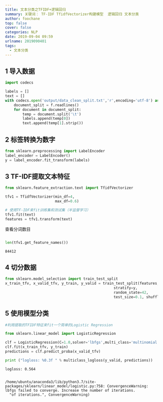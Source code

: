 ```yaml
---
title: 文本分类之TFIDF+逻辑回归
summary: 关键词： TF-IDF TfidfVectorizer构建模型  逻辑回归 文本分类
author: foochane
top: false
cover: false
categories: NLP
date: 2019-09-04 09:59
urlname: 2019090401
tags:
  - 文本分类
---
```


## 1 导入数据


```python
import codecs 

labels = []
text = []
with codecs.open('output/data_clean_split.txt','r',encoding='utf-8') as f:
    document_split = f.readlines()
    for document in document_split:
        temp = document.split('\t')
        labels.append(temp[0])
        text.append(temp[1].strip())  
```

## 2 标签转换为数字


```python
from sklearn.preprocessing import LabelEncoder
label_encoder = LabelEncoder()
y = label_encoder.fit_transform(labels)
```

## 3 TF-IDF提取文本特征


```python
from sklearn.feature_extraction.text import TfidfVectorizer

tfv1 = TfidfVectorizer(min_df=4,  
                       max_df=0.6)

# 使用TF-IDF来fit训练集和测试集（半监督学习）
tfv1.fit(text)
features = tfv1.transform(text)
```

查看分词数目

```python

len(tfv1.get_feature_names())

```



    84412



## 4 切分数据


```python
from sklearn.model_selection import train_test_split
x_train_tfv, x_valid_tfv, y_train, y_valid = train_test_split(features, y, 
                                                  stratify=y, 
                                                  random_state=42, 
                                                  test_size=0.1, shuffle=True)
```

## 5 使用模型分类


```python
#利用提取的TFIDF特征来fit一个简单的Logistic Regression 

from sklearn.linear_model import LogisticRegression

clf = LogisticRegression(C=1.0,solver='lbfgs',multi_class='multinomial')
clf.fit(x_train_tfv, y_train)
predictions = clf.predict_proba(x_valid_tfv)

print ("logloss: %0.3f " % multiclass_logloss(y_valid, predictions))
```

    logloss: 0.564 


    /home/ubuntu/anaconda3/lib/python3.7/site-packages/sklearn/linear_model/logistic.py:758: ConvergenceWarning: lbfgs failed to converge. Increase the number of iterations.
      "of iterations.", ConvergenceWarning)

